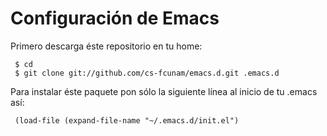 Configuración de Emacs
========

Primero descarga éste repositorio en tu home:

     $ cd
     $ git clone git://github.com/cs-fcunam/emacs.d.git .emacs.d

Para instalar éste paquete pon sólo la siguiente línea al inicio de tu .emacs así:

     (load-file (expand-file-name "~/.emacs.d/init.el")


